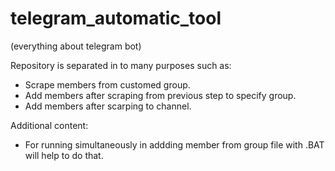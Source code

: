 # telegram_automatic_tool
(everything about telegram bot)

Repository is separated in to many purposes such as: 

- Scrape members from customed group.
- Add members after scraping from previous step to specify group.
- Add members after scarping to channel.

Additional content:

- For running simultaneously in addding member from group file with .BAT will help to do that.
